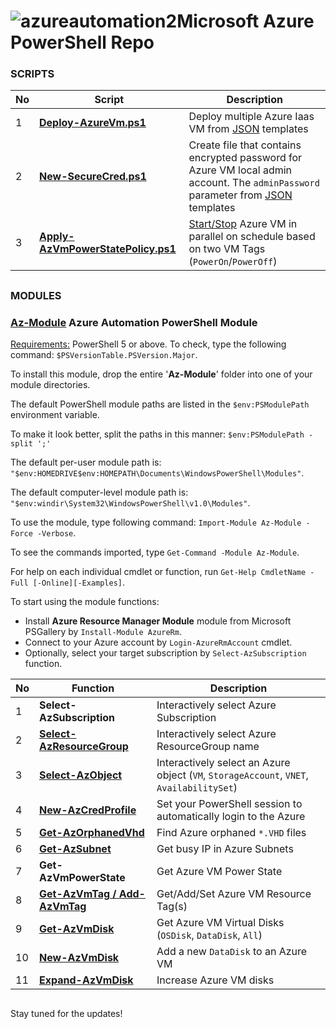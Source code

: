 # ![azureautomation2](https://cloud.githubusercontent.com/assets/6964549/17082193/9aade278-517d-11e6-8db1-1f04fb786e81.png)Microsoft Azure PowerShell Repo

### SCRIPTS

|No|Script|Description|
|----|----|----|
|1|[<b>Deploy-AzureVm.ps1</b>](https://github.com/rgel/Azure/blob/master/Deploy-AzureVm.ps1)|Deploy multiple Azure Iaas VM from [JSON](https://github.com/rgel/Azure/tree/master/JSON) templates|
|2|[<b>New-SecureCred.ps1</b>](https://github.com/rgel/Azure/blob/master/New-SecureCred.ps1)|Create file that contains encrypted password for Azure VM local admin account. The `adminPassword` parameter from [JSON](https://github.com/rgel/Azure/tree/master/JSON) templates|
|3|[<b>Apply-AzVmPowerStatePolicy.ps1</b>](https://github.com/rgel/Azure/blob/master/Apply-AzVmPowerStatePolicy.ps1)|[Start/Stop](https://ps1code.com/2017/06/28/stop-start-azure-vm-schedule) Azure VM in parallel on schedule based on two VM Tags (`PowerOn`/`PowerOff`)|

##
### MODULES

### [<ins>Az-Module</ins>](https://github.com/rgel/Azure/tree/master/Az-Module) Azure Automation PowerShell Module

<ins>Requirements:</ins> PowerShell 5 or above. To check, type the following command: `$PSVersionTable.PSVersion.Major`.

To install this module, drop the entire '<b>Az-Module</b>' folder into one of your module directories.

The default PowerShell module paths are listed in the `$env:PSModulePath` environment variable.

To make it look better, split the paths in this manner: `$env:PSModulePath -split ';'`

The default per-user module path is: `"$env:HOMEDRIVE$env:HOMEPATH\Documents\WindowsPowerShell\Modules"`.

The default computer-level module path is: `"$env:windir\System32\WindowsPowerShell\v1.0\Modules"`.

To use the module, type following command: `Import-Module Az-Module -Force -Verbose`.

To see the commands imported, type `Get-Command -Module Az-Module`.

For help on each individual cmdlet or function, run `Get-Help CmdletName -Full [-Online][-Examples]`.

To start using the module functions:

+ Install <b>Azure Resource Manager Module</b> module from Microsoft PSGallery by `Install-Module AzureRm`.
+ Connect to your Azure account by `Login-AzureRmAccount` cmdlet.
+ Optionally, select your target subscription by `Select-AzSubscription` function.

|No|Function|Description|
|----|----|----|
|1|<b>Select-AzSubscription</b>|Interactively select Azure Subscription|
|2|[<b>Select-AzResourceGroup</b>](https://ps1code.com/2017/06/29/azure-vm-tags)|Interactively select Azure ResourceGroup name|
|3|[<b>Select-AzObject</b>](https://ps1code.com/2017/06/29/azure-vm-tags)|Interactively select an Azure object (`VM`, `StorageAccount`, `VNET`, `AvailabilitySet`)|
|4|[<b>New-AzCredProfile</b>](https://ps1code.com/2017/07/05/login-to-azure-automatically)|Set your PowerShell session to automatically login to the Azure|
|5|[<b>Get-AzOrphanedVhd</b>](https://ps1code.com/2017/07/05/azure-orphaned-vhd)|Find Azure orphaned `*.VHD` files|
|6|[<b>Get-AzSubnet</b>](https://ps1code.com/2017/10/30/azure-ipam-powershell)|Get busy IP in Azure Subnets|
|7|<b>Get-AzVmPowerState</b>|Get Azure VM Power State|
|8|[<b>Get-AzVmTag / Add-AzVmTag</b>](https://ps1code.com/2017/06/29/azure-vm-tags)|Get/Add/Set Azure VM Resource Tag(s)|
|9|[<b>Get-AzVmDisk</b>](https://ps1code.com/2017/07/05/azure-vm-add-data-disk)|Get Azure VM Virtual Disks (`OSDisk`, `DataDisk`, `All`)|
|10|[<b>New-AzVmDisk</b>](https://ps1code.com/2017/07/05/azure-vm-add-data-disk)|Add a new `DataDisk` to an Azure VM|
|11|[<b>Expand-AzVmDisk</b>](https://ps1code.com/2017/10/24/azure-vm-increase-disk)|Increase Azure VM disks|

##
Stay tuned for the updates!
